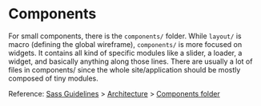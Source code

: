 # Components

For small components, there is the `components/` folder. While `layout/` is
macro (defining the global wireframe), `components/` is more focused on widgets.
It contains all kind of specific modules like a slider, a loader, a widget, and
basically anything along those lines. There are usually a lot of files in
components/ since the whole site/application should be mostly composed of tiny
modules.

Reference: [Sass Guidelines](http://sass-guidelin.es/) >
[Architecture](http://sass-guidelin.es/#architecture) > [Components
folder](http://sass-guidelin.es/#components-folder)
